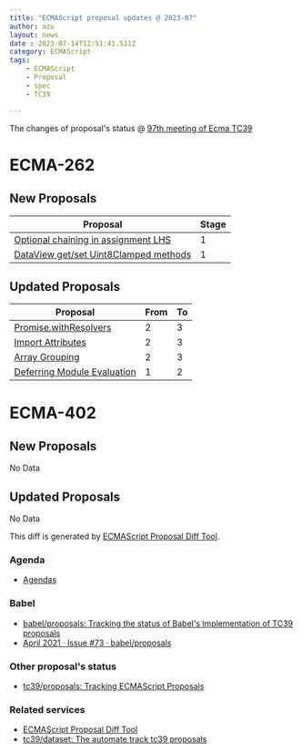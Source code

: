 ```yaml
---
title: "ECMAScript proposal updates @ 2023-07"
author: azu
layout: news
date : 2023-07-14T12:51:41.511Z
category: ECMAScript
tags:
    - ECMAScript
    - Proposal
    - spec
    - TC39

---
```


The changes of proposal's status @ [97th meeting of Ecma TC39][Agendas]

# ECMA-262

## New Proposals

| Proposal                                                                                                       | Stage |
| -------------------------------------------------------------------------------------------------------------- | ----- |
| [Optional chaining in assignment LHS](https://github.com/nicolo-ribaudo/proposal-optional-chaining-assignment) | 1     |
| [DataView get/set Uint8Clamped methods](https://github.com/tc39/proposal-dataview-get-set-uint8clamped)        | 1     |


## Updated Proposals

| Proposal                                                                          | From  | To    |
| --------------------------------------------------------------------------------- | ----- | ----- |
| [Promise.withResolvers](https://github.com/tc39/proposal-promise-with-resolvers)  | 2     | 3     |
| [Import Attributes](https://github.com/tc39/proposal-import-attributes)           | 2     | 3     |
| [Array Grouping](https://github.com/tc39/proposal-array-grouping)                 | 2     | 3     |
| [Deferring Module Evaluation](https://github.com/tc39/proposal-defer-import-eval) | 1     | 2     |


# ECMA-402

## New Proposals

No Data

## Updated Proposals

No Data


This diff is generated by [ECMAScript Proposal Diff Tool](https://azu.github.io/ecmascript-proposals-json/).

### Agenda

- [Agendas][]

### Babel

- [babel/proposals: Tracking the status of Babel's implementation of TC39 proposals](https://github.com/babel/proposals)
- [April 2021 · Issue #73 · babel/proposals](https://github.com/babel/proposals/issues/73)

### Other proposal's status 

- [tc39/proposals: Tracking ECMAScript Proposals](https://github.com/tc39/proposals)

### Related services

- [ECMAScript Proposal Diff Tool](https://azu.github.io/ecmascript-proposals-json/)
- [tc39/dataset: The automate track tc39 proposals](https://github.com/tc39/dataset)

[Agendas]: https://github.com/tc39/agendas/blob/main/2023/07.md
